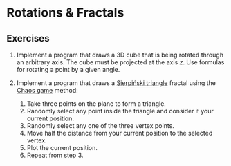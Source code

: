# Rotations & Fractals

## Exercises

1. Implement a program that draws a 3D cube that is being rotated through an arbitrary axis. The cube must be projected at the axis $z$.
   Use formulas for rotating a point by a given angle.
   
2. Implement a program that draws a [Sierpiński triangle](https://en.wikipedia.org/wiki/Sierpi%C5%84ski_triangle) fractal using
   the [Chaos game](https://en.wikipedia.org/wiki/Sierpi%C5%84ski_triangle#Chaos_game) method:
   
   1. Take three points on the plane to form a triangle.
   2. Randomly select any point inside the triangle and consider it your current position.
   3. Randomly select any one of the three vertex points.
   4. Move half the distance from your current position to the selected vertex.
   5. Plot the current position.
   6. Repeat from step 3.
